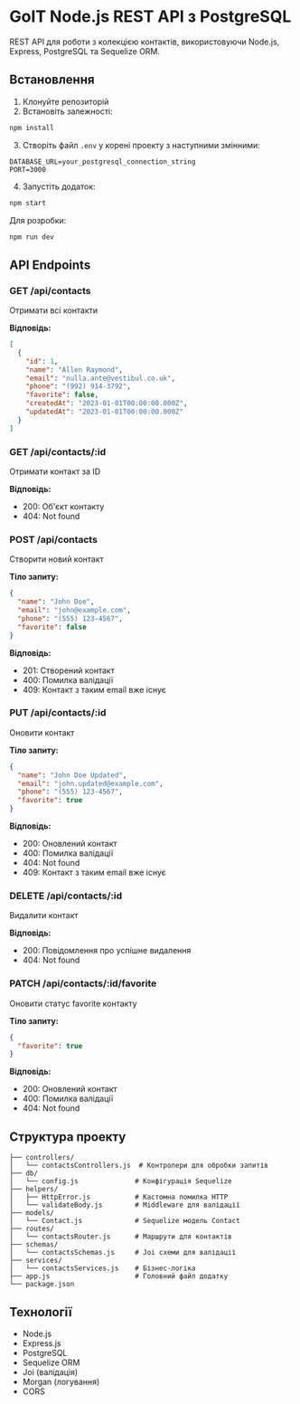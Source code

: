 # GoIT Node.js REST API з PostgreSQL

REST API для роботи з колекцією контактів, використовуючи Node.js, Express, PostgreSQL та Sequelize ORM.

## Встановлення

1. Клонуйте репозиторій
2. Встановіть залежності:
```bash
npm install
```

3. Створіть файл `.env` у корені проекту з наступними змінними:
```
DATABASE_URL=your_postgresql_connection_string
PORT=3000
```

4. Запустіть додаток:
```bash
npm start
```

Для розробки:
```bash
npm run dev
```

## API Endpoints

### GET /api/contacts
Отримати всі контакти

**Відповідь:**
```json
[
  {
    "id": 1,
    "name": "Allen Raymond",
    "email": "nulla.ante@vestibul.co.uk",
    "phone": "(992) 914-3792",
    "favorite": false,
    "createdAt": "2023-01-01T00:00:00.000Z",
    "updatedAt": "2023-01-01T00:00:00.000Z"
  }
]
```

### GET /api/contacts/:id
Отримати контакт за ID

**Відповідь:**
- 200: Об'єкт контакту
- 404: Not found

### POST /api/contacts
Створити новий контакт

**Тіло запиту:**
```json
{
  "name": "John Doe",
  "email": "john@example.com",
  "phone": "(555) 123-4567",
  "favorite": false
}
```

**Відповідь:**
- 201: Створений контакт
- 400: Помилка валідації
- 409: Контакт з таким email вже існує

### PUT /api/contacts/:id
Оновити контакт

**Тіло запиту:**
```json
{
  "name": "John Doe Updated",
  "email": "john.updated@example.com",
  "phone": "(555) 123-4567",
  "favorite": true
}
```

**Відповідь:**
- 200: Оновлений контакт
- 400: Помилка валідації
- 404: Not found
- 409: Контакт з таким email вже існує

### DELETE /api/contacts/:id
Видалити контакт

**Відповідь:**
- 200: Повідомлення про успішне видалення
- 404: Not found

### PATCH /api/contacts/:id/favorite
Оновити статус favorite контакту

**Тіло запиту:**
```json
{
  "favorite": true
}
```

**Відповідь:**
- 200: Оновлений контакт
- 400: Помилка валідації
- 404: Not found

## Структура проекту

```
├── controllers/
│   └── contactsControllers.js  # Контролери для обробки запитів
├── db/
│   └── config.js              # Конфігурація Sequelize
├── helpers/
│   ├── HttpError.js           # Кастомна помилка HTTP
│   └── validateBody.js        # Middleware для валідації
├── models/
│   └── Contact.js             # Sequelize модель Contact
├── routes/
│   └── contactsRouter.js      # Маршрути для контактів
├── schemas/
│   └── contactsSchemas.js     # Joi схеми для валідації
├── services/
│   └── contactsServices.js    # Бізнес-логіка
├── app.js                     # Головний файл додатку
└── package.json
```

## Технології

- Node.js
- Express.js
- PostgreSQL
- Sequelize ORM
- Joi (валідація)
- Morgan (логування)
- CORS 